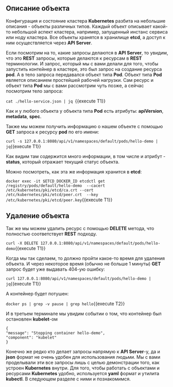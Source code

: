 ## Описание объекта

Конфигурация и состояние кластера **Kubernetes** разбита на небольшие описания - объекты различных типов. Каждый объект описывает какой-то небольшой аспект кластера, например, запущенный инстанс сервиса или ноду кластера. Все объекты хранятся в хранилище **etcd**, а доступ к ним осуществляется через **API Server**.

Если посмотрим на то, какие запросы делаются в **API Server**, то увидим, что это **REST** запросы, которые делаются к ресурсам в **REST** терминологии. И запрос, который мы с вами делали для того, чтобы запустить контейнер в кластере, это был запрос на создание ресурса **pod**. А в тело запроса передавался объект типа **Pod**. Объект типа **Pod** является описанием простейшей рабочей нагрузки. Сам ресурс и объект типа **Pod** мы с вами рассмотрим чуть позже, а сейчас посмотрим тело запроса:

`cat ./hello-service.json | jq `{{execute T1}}

Как и у любого объекта у объекта типа **Pod** есть атрибуты: **apiVersion**, **metadata**, **spec**.

Также мы можем получить информацию о нашем объекте с помощью **GET** запроса к ресурсу **pod** по его имени:

`curl -s 127.0.0.1:8080/api/v1/namespaces/default/pods/hello-demo | jq`{{execute T1}}

Как видим там содержится много информации, в том числе и атрибут - **status**, который отражает текущий статус объекта.

Можно посмотреть, как эта же информация хранится в **etcd**:

`docker exec -it $ETCD_DOCKER_ID etcdctl get /registry/pods/default/hello-demo  --cacert /etc/kubernetes/pki/etcd/ca.crt --cert /etc/kubernetes/pki/etcd/peer.crt  --key /etc/kubernetes/pki/etcd/peer.key`{{execute T1}}

## Удаление объекта 

Так же мы можем удалить ресурс с помощью **DELETE** метода, что полностью соответствует **REST** подходу.

`curl -X DELETE 127.0.0.1:8080/api/v1/namespaces/default/pods/hello-demo`{{execute T1}}

Когда мы так сделаем, то должно пройти какое-то время для удаления объекта. И через некоторое время (обычно не больше 1 минуты) **GET** запрос будет уже выдавать 404-ую ошибку:

`curl 127.0.0.1:8080/api/v1/namespaces/default/pods/hello-demo | jq`{{execute T1}}

А контейнер будет потушен:

`docker ps | grep -v pause | grep hello`{{execute T2}}

И в третьем терминале мы увидим событии о том, что контейнер был остановлен **kubelet**-ом

```
{
"message": "Stopping container hello-demo",
"component": "kubelet"
}
```

Конечно же редко кто делает запросы напрямую к **API Server**-у, да и **json** формат не очень удобен для использования людьми. Мы с вами проделывали эти все запросы лишь с целью демонстрации того, как устроен **Kubernetes** внутри. Для того, чтобы работать с объектами и ресурсами **Kubernetes** удобно, используется **yaml** формат и утилита **kubectl**. В следующем разделе с ними и познакомимся.
